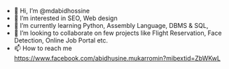 - 👋 Hi, I’m @mdabidhossine
- 👀 I’m interested in SEO, Web design
- 🌱 I’m currently learning Python, Assembly Language, DBMS & SQL,
- 💞️ I’m looking to collaborate on few projects like Flight Reservation, Face Detection, Online Job Portal etc.
- 📫 How to reach me https://www.facebook.com/abidhusine.mukarromin?mibextid=ZbWKwL 

<!---
mdabidhossine/mdabidhossine is a ✨ special ✨ repository because its `README.md` (this file) appears on your GitHub profile.
You can click the Preview link to take a look at your changes.
--->
